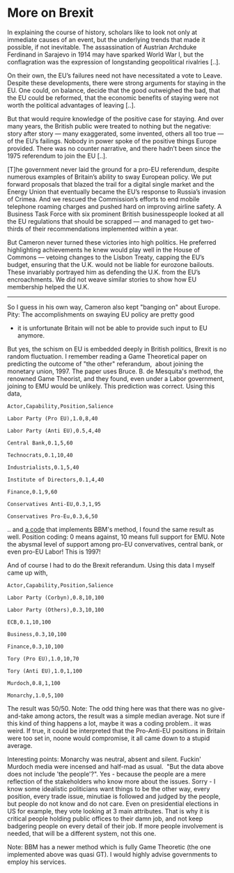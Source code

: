 # More on Brexit

In explaining the course of history, scholars like to look not only at
immediate causes of an event, but the underlying trends that made it
possible, if not inevitable. The assassination of Austrian Archduke
Ferdinand in Sarajevo in 1914 may have sparked World War I, but the
conflagration was the expression of longstanding geopolitical
rivalries [..].

On their own, the EU’s failures need not have necessitated a vote to
Leave. Despite these developments, there were strong arguments for
staying in the EU. One could, on balance, decide that the good
outweighed the bad, that the EU could be reformed, that the economic
benefits of staying were not worth the political advantages of leaving
[..]. 

But that would require knowledge of the positive case for staying. And
over many years, the British public were treated to nothing but the
negative: story after story — many exaggerated, some invented, others
all too true — of the EU’s failings. Nobody in power spoke of the
positive things Europe provided. There was no counter narrative, and
there hadn’t been since the 1975 referendum to join the EU [..].

[T]he government never laid the ground for a pro-EU referendum,
despite numerous examples of Britain’s ability to sway European
policy. We put forward proposals that blazed the trail for a digital
single market and the Energy Union that eventually became the EU’s
response to Russia’s invasion of Crimea. And we rescued the
Commission’s efforts to end mobile telephone roaming charges and
pushed hard on improving airline safety. A Business Task Force with
six prominent British businesspeople looked at all the EU regulations
that should be scrapped — and managed to get two-thirds of their
recommendations implemented within a year. 

But Cameron never turned these victories into high politics. He
preferred highlighting achievements he knew would play well in the
House of Commons — vetoing changes to the Lisbon Treaty, capping the
EU’s budget, ensuring that the U.K. would not be liable for eurozone
bailouts. These invariably portrayed him as defending the U.K. from
the EU’s encroachments. We did not weave similar stories to show how
EU membership helped the U.K.

---

So I guess in his own way, Cameron also kept "banging on" about
Europe. Pity: The accomplishments on swaying EU policy are pretty good
- it is unfortunate Britain will not be able to provide such input to
EU anymore. 

But yes, the schism on EU is embedded deeply in British politics,
Brexit is no random fluctuation. I remember reading a Game
Theoretical paper on predicting the outcome of "the other" referandum,
 about joining the monetary union, 1997. The paper uses Bruce. B. de
Mesquita's method, the renowned Game Theorist, and they found, even
under a Labor government, joining to EMU would be unlikely. This
prediction was correct. Using this data, 

```
Actor,Capability,Position,Salience

Labor Party (Pro EU),1.0,8,40

Labor Party (Anti EU),0.5,4,40

Central Bank,0.1,5,60

Technocrats,0.1,10,40

Industrialists,0.1,5,40

Institute of Directors,0.1,4,40

Finance,0.1,9,60

Conservatives Anti-EU,0.3,1,95

Conservatives Pro-Eu,0.3,6,50
```

.. and [a code](bdm.py) that implements BBM's method, I found the same
result as well. Position coding: 0 means against, 10 means full
support for EMU. Note the abysmal level of support among pro-EU
convervatives, central bank, or even pro-EU Labor! This is 1997!

And of course I had to do the Brexit referandum. Using this data I
myself came up with,

```
Actor,Capability,Position,Salience

Labor Party (Corbyn),0.8,10,100

Labor Party (Others),0.3,10,100

ECB,0.1,10,100

Business,0.3,10,100

Finance,0.3,10,100

Tory (Pro EU),1.0,10,70

Tory (Anti EU),1.0,1,100

Murdoch,0.8,1,100

Monarchy,1.0,5,100
```

The result was 50/50. Note: The odd thing here was that there was no
give-and-take among actors, the result was a simple median
average. Not sure if this kind of thing happens a lot, maybe it was a
coding problem.. it was weird. If true, it could be interpreted that
the Pro-Anti-EU positions in Britain were too set in, noone would
compromise, it all came down to a stupid average.

Interesting points: Monarchy was neutral, absent and silent. Fuckin'
Murdoch media were incensed and half-mad as usual.  "But the data
above does not include 'the people'?". Yes - because the people are a
mere reflection of the stakeholders who know more about the
issues. Sorry - I know some idealistic politicians want things to be
the other way, every position, every trade issue, minutiae is followed
and judged by the people, but people do not know and do not care. Even
on presidential elections in US for example, they vote looking at 3
main attributes. That is why it is critical people holding public
offices to their damn job, and not keep badgering people on every
detail of their job. If more people involvement is needed, that will
be a different system, not this one.

Note: BBM has a newer method which is fully Game Theoretic (the one
implemented above was quasi GT). I would highly advise governments to
employ his services. 












